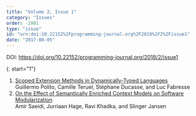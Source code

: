 ```yaml
---
title: "Volume 2, Issue 1"
category: "Issues"
order: -2001
type: "issue"
id: "urn:doi:10.22152%2Fprogramming-journal.org%2F2018%2F2%2Fissue1"
date: "2017-08-05"
---
```

DOI: <https://doi.org/10.22152/programming-journal.org/2018/2/issue1>





{: start="1"}
1. [Scoped Extension Methods in Dynamically-Typed Languages](/2018/2/1)  
Guillermo Polito, Camille Teruel, Stéphane Ducasse, and Luc Fabresse
1. [On the Effect of Semantically Enriched Context Models on Software Modularization](/2018/2/2)  
Amir Saeidi, Jurriaan Hage, Ravi Khadka, and Slinger Jansen



